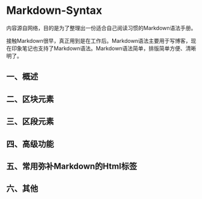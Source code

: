 # Markdown-Syntax
内容源自网络，目的是为了整理出一份适合自己阅读习惯的Markdown语法手册。

接触Markdown很早，真正用到是在工作后。Markdown语法主要用于写博客，现在印象笔记也支持了Markdown语法。Markdown语法简单，排版简单方便、清晰明了。

## 一、概述


## 二、区块元素


## 三、区段元素


## 四、高级功能

## 五、常用弥补Markdown的Html标签

## 六、其他
